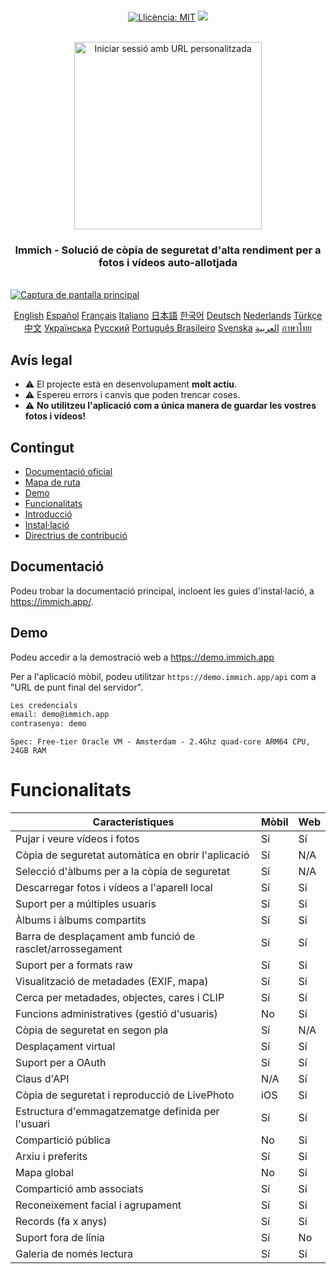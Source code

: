 <p align="center"> 
  <br/>  
  <a href="https://opensource.org/license/agpl-v3"><img src="https://img.shields.io/badge/License-AGPL_v3-blue.svg?color=3F51B5&style=for-the-badge&label=Llicència&logoColor=000000&labelColor=ececec" alt="Llicència: MIT"></a>
  <a href="https://discord.immich.app">
    <img src="https://img.shields.io/discord/979116623879368755.svg?label=Discord&logo=Discord&style=for-the-badge&logoColor=000000&labelColor=ececec" atl="Discord"/>
  </a>
  <br/>  
  <br/>   
</p>

<p align="center">
<img src="../design/immich-logo-stacked-light.svg" width="300" title="Iniciar sessió amb URL personalitzada">
</p>
<h3 align="center">Immich - Solució de còpia de seguretat d'alta rendiment per a fotos i vídeos auto-allotjada</h3>
<br/>
<a href="https://immich.app">
<img src="../design/immich-screenshots.png" title="Captura de pantalla principal">
</a>
<br/>
<p align="center">
  <a href="../README.md">English</a>
  <a href="README_es_ES.md">Español</a>
  <a href="README_fr_FR.md">Français</a>
  <a href="README_it_IT.md">Italiano</a>
  <a href="README_ja_JP.md">日本語</a>
  <a href="README_ko_KR.md">한국어</a>
  <a href="README_de_DE.md">Deutsch</a>
  <a href="README_nl_NL.md">Nederlands</a>
  <a href="README_tr_TR.md">Türkçe</a>
  <a href="README_zh_CN.md">中文</a>
  <a href="README_uk_UA.md">Українська</a>
  <a href="README_ru_RU.md">Русский</a>
  <a href="README_pt_BR.md">Português Brasileiro</a>
  <a href="README_sv_SE.md">Svenska</a>
  <a href="README_ar_JO.md">العربية</a>
  <a href="README_th_TH.md">ภาษาไทย</a>
</p>

## Avís legal

- ⚠️ El projecte està en desenvolupament **molt actiu**.
- ⚠️ Espereu errors i canvis que poden trencar coses.
- ⚠️ **No utilitzeu l'aplicació com a única manera de guardar les vostres fotos i vídeos!**

## Contingut

- [Documentació oficial](https://immich.app/docs)
- [Mapa de ruta](https://github.com/orgs/immich-app/projects/1)
- [Demo](#demo)
- [Funcionalitats](#funcionalitats)
- [Introducció](https://immich.app/docs/overview/introduction)
- [Instal·lació](https://immich.app/docs/install/requirements)
- [Directrius de contribució](https://immich.app/docs/overview/support-the-project)

## Documentació

Podeu trobar la documentació principal, incloent les guies d'instal·lació, a https://immich.app/.

## Demo

Podeu accedir a la demostració web a https://demo.immich.app

Per a l'aplicació mòbil, podeu utilitzar `https://demo.immich.app/api` com a "URL de punt final del servidor".

```bash title="Credencials de la demo"
Les credencials
email: demo@immich.app
contrasenya: demo
```
```
Spec: Free-tier Oracle VM - Amsterdam - 2.4Ghz quad-core ARM64 CPU, 24GB RAM
```

# Funcionalitats

| Característiques                              | Mòbil  | Web |
| -------------------------------------------- | ------ | --- |
| Pujar i veure vídeos i fotos                  | Sí     | Sí  |
| Còpia de seguretat automàtica en obrir l'aplicació | Sí | N/A |
| Selecció d'àlbums per a la còpia de seguretat | Sí     | N/A |
| Descarregar fotos i vídeos a l'aparell local  | Sí     | Sí  |
| Suport per a múltiples usuaris                | Sí     | Sí  |
| Àlbums i àlbums compartits                    | Sí     | Sí  |
| Barra de desplaçament amb funció de rasclet/arrossegament | Sí | Sí |
| Suport per a formats raw                      | Sí     | Sí  |
| Visualització de metadades (EXIF, mapa)       | Sí     | Sí  |
| Cerca per metadades, objectes, cares i CLIP   | Sí     | Sí  |
| Funcions administratives (gestió d'usuaris)   | No     | Sí  |
| Còpia de seguretat en segon pla               | Sí     | N/A |
| Desplaçament virtual                          | Sí     | Sí  |
| Suport per a OAuth                            | Sí     | Sí  |
| Claus d'API                                   | N/A    | Sí  |
| Còpia de seguretat i reproducció de LivePhoto  | iOS    | Sí  |
| Estructura d'emmagatzematge definida per l'usuari | Sí  | Sí  |
| Compartició pública                           | No     | Sí  |
| Arxiu i preferits                             | Sí     | Sí  |
| Mapa global                                   | No     | Sí  |
| Compartició amb associats                      | Sí     | Sí  |
| Reconeixement facial i agrupament              | Sí     | Sí  |
| Records (fa x anys)                           | Sí     | Sí  |
| Suport fora de línia                          | Sí     | No  |
| Galeria de només lectura                      | Sí     | Sí  |
